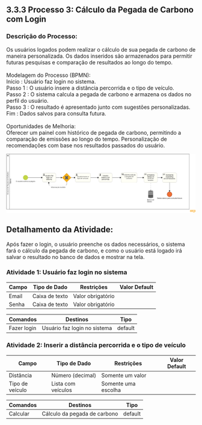 ## 3.3.3 Processo 3: Cálculo da Pegada de Carbono com Login 

### Descrição do Processo:
Os usuários logados podem realizar o cálculo de sua pegada de carbono de maneira personalizada. Os dados inseridos são armazenados para permitir futuras pesquisas e comparação de resultados ao longo do tempo.<br><br>
Modelagem do Processo (BPMN):<br>
Início : Usuário faz login no sistema.<br>
Passo 1 : O usuário insere a distância percorrida e o tipo de veículo.<br>
Passo 2 : O sistema calcula a pegada de carbono e armazena os dados no perfil do usuário.<br>
Passo 3 : O resultado é apresentado junto com sugestões personalizadas.<br>
Fim : Dados salvos para consulta futura.<br><br>
Oportunidades de Melhoria:<br>
Oferecer um painel com histórico de pegada de carbono, permitindo a comparação de emissões ao longo do tempo.
Personalização de recomendações com base nos resultados passados ​​do usuário.<br>

![Diagrama BPMN](../images/3.3-3diag.png)<br>

## Detalhamento da Atividade:
 Após fazer o login, o usuário preenche os dados necessários, o sistema fará o cálculo da pegada de carbono, e como o usuário está logado irá salvar o resultado no banco de dados e mostrar na tela.
 
### Atividade 1: Usuário faz login no sistema
| Campo | Tipo de Dado    | Restrições        | Valor Default |
|-------|------------------|------------------|---------------|
| Email | Caixa de texto  | Valor obrigatório |               |
| Senha | Caixa de texto  | Valor obrigatório |               |

| Comandos        | Destinos                       | Tipo    |
|-----------------|--------------------------------|---------|
| Fazer login     | Usuário faz login no sistema   | default |

### Atividade 2: Inserir a distância percorrida e o tipo de veículo

| Campo           | Tipo de Dado       | Restrições          | Valor Default |
|-----------------|--------------------|---------------------|---------------|
| Distância       | Número (decimal)   | Somente um valor    |               |
| Tipo de veículo | Lista com veículos | Somente uma escolha |               |

| Comandos | Destinos                       | Tipo    |
|----------|--------------------------------|---------|
| Calcular | Cálculo da pegada de carbono   | default |

